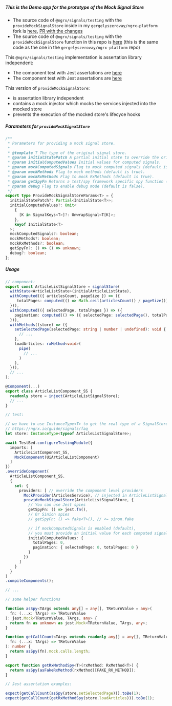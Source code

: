 ##### This is the Demo app for the prototype of the Mock Signal Store

- The source code of `@ngrx/signals/testing` with the `provideMockSignalStore` inside in my `gergelyszerovay/ngrx-platform` fork is [here](https://github.com/gergelyszerovay/ngrx-platform/tree/2024-07-feat-mock-signal-store/modules/signals/testing), [PR with the changes](https://github.com/gergelyszerovay/ngrx-platform/pull/1/files)
- The source code of `@ngrx/signals/testing` with the `provideMockSignalStore` function in this repo is [here](https://github.com/gergelyszerovay/mock-signal-store-demo/tree/main/ngrx-platform/modules/signals/testing) (this is the same code as the one in the `gergelyszerovay/ngrx-platform` repo)

This `@ngrx/signals/testing` implementation is assertation library independent:

- The component test with Jest assertations are [here](https://github.com/gergelyszerovay/mock-signal-store-demo/blob/main/projects/mock-signal-store-demo-app/src/app/article-list-ngrx-signal-store/jest.spec.ts])
- The component test with Jest assertations are [here](https://github.com/gergelyszerovay/mock-signal-store-demo/blob/main/projects/mock-signal-store-demo-app/src/app/article-list-ngrx-signal-store/sinon.spec.ts)

This version of `provideMockSignalStore`:

- is assertation library independent
- contains a mock injector which mocks the services injected into the mocked store
- prevents the execution of the mocked store's lifecyce hooks

##### Parameters for `provideMockSignalStore`

```typescript
/**
 * Parameters for providing a mock signal store.
 *
 * @template T The type of the original signal store.
 * @param initialStatePatch A partial initial state to override the original initial state.
 * @param initialComputedValues Initial values for computed signals.
 * @param mockComputedSignals Flag to mock computed signals (default is true).
 * @param mockMethods Flag to mock methods (default is true).
 * @param mockRxMethods Flag to mock RxMethods (default is true).
 * @param getSpyFn Returns a test/spy framework specific spy function (default: a function returning an empty function)
 * @param debug Flag to enable debug mode (default is false).
 */
export type ProvideMockSignalStoreParams<T> = {
  initialStatePatch?: Partial<InitialState<T>>;
  initialComputedValues?: Omit<
    {
      [K in SignalKeys<T>]?: UnwrapSignal<T[K]>;
    },
    keyof InitialState<T>
  >;
  mockComputedSignals?: boolean;
  mockMethods?: boolean;
  mockRxMethods?: boolean;
  getSpyFn?: () => () => unknown;
  debug?: boolean;
};
```

##### Usage

```typescript
// component:
export const ArticleListSignalStore = signalStore(
  withState<ArticleListState>(initialArticleListState),
  withComputed(({ articlesCount, pageSize }) => ({
     totalPages: computed(() => Math.ceil(articlesCount() / pageSize())),
  })),
  withComputed(({ selectedPage, totalPages }) => ({
    pagination: computed(() => ({ selectedPage: selectedPage(), totalPages: totalPages() })),
  })),
  withMethods((store) => ({
    setSelectedPage(selectedPage: string | number | undefined): void {
      // ...
    },
    loadArticles: rxMethod<void>(
      pipe(
        // ...
      )
    ),
  })),
  // ...
);

@Component(...)
export class ArticleListComponent_SS {
  readonly store = inject(ArticleListSignalStore);
  // ...
}

// test:

// we have to use InstanceType<T> to get the real type of a SignalStore
// https://ngrx.io/guide/signals/faq
let store: InstanceType<typeof ArticleListSignalStore>;

await TestBed.configureTestingModule({
  imports: [
    ArticleListComponent_SS,
    MockComponent(UiArticleListComponent)
  ]
})
.overrideComponent(
  ArticleListComponent_SS,
  {
    set: {
      providers: [ // override the component level providers
        MockProvider(ArticlesService), // injected in ArticleListSignalStore
        provideMockSignalStore(ArticleListSignalStore, {
          // You can use Jest spies
          getSpyFn: () => jest.fn(),
          // Or Sinion spies
          // getSpyFn: () => fake<T>(), // <= sinon.fake

          // if mockComputedSignals is enabled (default),
          // you must provide an initial value for each computed signals
          initialComputedValues: {
            totalPages: 0,
            pagination: { selectedPage: 0, totalPages: 0 }
          }
        })
      ]
    }
  }
)
.compileComponents();

// ...

// some helper functions

function asSpy<TArgs extends any[] = any[], TReturnValue = any>(
  fn: (...x: TArgs) => TReturnValue
): jest.Mock<TReturnValue, TArgs, any> {
  return fn as unknown as jest.Mock<TReturnValue, TArgs, any>;
}

function getCallCount<TArgs extends readonly any[] = any[], TReturnValue = any>(
  fn: (...x: TArgs) => TReturnValue
): number {
  return asSpy(fn).mock.calls.length;
}

export function getRxMethodSpy<T>(rxMethod: RxMethod<T>) {
  return asSpy(asFakeRxMethod(rxMethod)[FAKE_RX_METHOD]);
}

// Jest assertation examples:

expect(getCallCount(asSpy(store.setSelectedPage))).toBe(1);
expect(getCallCount(getRxMethodSpy(store.loadArticles))).toBe(1);

```
